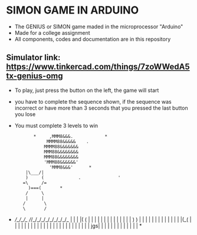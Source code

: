 # SIMON GAME IN ARDUINO
- The GENIUS or SIMON game maded in the microprocessor "Arduino"
- Made for a college assignment
- All components, codes and documentation are in this repository
## Simulator link: https://www.tinkercad.com/things/7zoWWedA5tx-genius-omg
- To play, just press the button on the left, the game will start
- you have to complete the sequence shown, if the sequence was incorrect or have more than 3 seconds that you pressed the last button you lose
- You must complete 3 levels to win

             *     ,MMM8&&&.            *
                  MMMM88&&&&&    .
                 MMMM88&&&&&&&
                 MMM88&&&&&&&&
                 MMM88&&&&&&&&
                 'MMM88&&&&&&'
                   'MMM8&&&'      *
          |\___/|
          )     (             .              '
         =\     /=
           )===(       *
          /     \
          |     |
         /       \
         \       /
*  _/\_/\_/\__  _/_/\_/\_/\_/\_/\_/\_/\_/\_/\_
  |  |  |  |( (  |  |  |  |  |  |  |  |  |  |
  |  |  |  | ) ) |  |  |  |  |  |  |  |  |  |
  |  |  |  |(_(  |  |  |  |  |  |  |  |  |  |
  |  |  |  |  |  |  |  |  |  |  |  |  |  |  |
  jgs|  |  |  |  |  |  |  |  |  |  |  |  |  *
